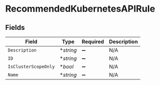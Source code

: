 # RecommendedKubernetesAPIRule


## Fields

| Field                | Type                 | Required             | Description          |
| -------------------- | -------------------- | -------------------- | -------------------- |
| `Description`        | **string*            | :heavy_minus_sign:   | N/A                  |
| `ID`                 | **string*            | :heavy_minus_sign:   | N/A                  |
| `IsClusterScopeOnly` | **bool*              | :heavy_minus_sign:   | N/A                  |
| `Name`               | **string*            | :heavy_minus_sign:   | N/A                  |